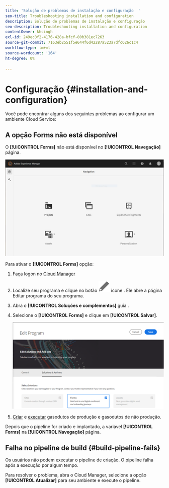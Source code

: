 ```yaml
---
title: 'Solução de problemas de instalação e configuração  '
seo-title: Troubleshooting installation and configuration
description: Solução de problemas de instalação e configuração
seo-description: Troubleshooting installation and configuration
contentOwner: khsingh
exl-id: 249ec8f2-4176-428a-bfcf-80b381ec7263
source-git-commit: 7163eb2551f5e644f6d42287a523a7dfc626c1c4
workflow-type: tm+mt
source-wordcount: '164'
ht-degree: 0%

---
```


# Configuração {#installation-and-configuration}

Você pode encontrar alguns dos seguintes problemas ao configurar um ambiente Cloud Service:

## A opção Forms não está disponível

O **[!UICONTROL Forms]** não está disponível no **[!UICONTROL Navegação]** página.

![A opção Forms não está disponível](assets/installation-configuration-forms-option-unavailable-troubleshooting.png)

Para ativar o **[!UICONTROL Forms]** opção:

1. Faça logon no [Cloud Manager](https://experience.adobe.com/)
1. Localize seu programa e clique no botão ![A opção Forms não está disponível](assets/Smock_Edit_18_N.svg) ícone . Ele abre a página Editar programa do seu programa.
1. Abra o **[!UICONTROL Soluções e complementos]** guia .
1. Selecione o **[!UICONTROL Forms]** e clique em **[!UICONTROL Salvar]**.

   ![Selecione a opção Forms](assets/installation-configuration-select-forms-option.png)
1. [Criar](https://experienceleague.adobe.com/docs/experience-manager-cloud-manager/using/how-to-use/configuring-pipeline.html?lang=en#how-to-use) e [executar](https://experienceleague.adobe.com/docs/experience-manager-cloud-manager/using/how-to-use/deploying-code.html) gasodutos de produção e gasodutos de não produção.

Depois que o pipeline for criado e implantado, a variável **[!UICONTROL Forms]** na **[!UICONTROL Navegação]** página.

<!--  
## Environment creation fails {#environment-creation-fails}

Users are unable to create an [!DNL AEM Forms] as a Cloud Service environment. The environment creation fails after running for some time.

A missing profile can lead to environment creation failure. Check that the profile exists in Admin Console. If the profile does not exist, perform the following steps to create the profile:

1. Log in to [Admin Console](https://adminconsole.adobe.com/). Use Adobe ID of administrator provisioned to use Automated Forms Conversion Service to login. Do not any other ID or Federated ID to login.
1. Click the **[!UICONTROL Automated Forms Conversion Service]** option.
1. Click **[!UICONTROL New Profile]** in the Products tab.
1. Specify Name, Display Name, and Description for the profile. Click **[!UICONTROL Done]**. A profile is created.

If the profile exists and issues still persist, contact Adobe Support. -->

## Falha no pipeline de build {#build-pipeline-fails}

Os usuários não podem executar o pipeline de criação. O pipeline falha após a execução por algum tempo.

Para resolver o problema, abra o Cloud Manager, selecione a opção **[!UICONTROL Atualizar]** para seu ambiente e execute o pipeline.
